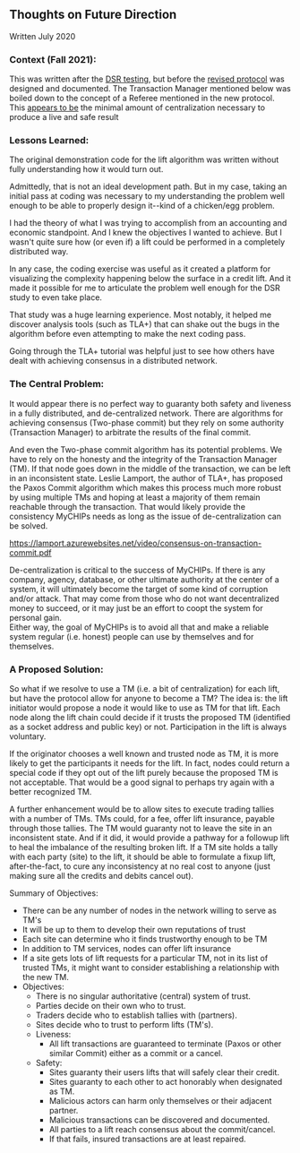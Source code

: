 ## Thoughts on Future Direction
Written July 2020

### Context (Fall 2021):
This was written after the [DSR testing](/test/analysis/dsr), but before the
[revised protocol](learn-protocol.md) was designed and documented.
The Transaction Manager mentioned below was boiled down to the concept of
a Referee mentioned in the new protocol.
This [appears to be](/test/analysis/byu) the minimal amount of centralization 
necessary to produce a live and safe result

### Lessons Learned:
The original demonstration code for the lift algorithm was written without 
fully understanding how it would turn out.

Admittedly, that is not an ideal development path.  But in my case, taking an 
initial pass at coding was necessary to my understanding the problem well 
enough to be able to properly design it--kind of a chicken/egg problem.

I had the theory of what I was trying to accomplish from an accounting and 
economic standpoint.  And I knew the objectives I wanted to achieve.  But I 
wasn't quite sure how (or even if) a lift could be performed in a completely 
distributed way.

In any case, the coding exercise was useful as it created a platform for 
visualizing the complexity happening below the surface in a credit lift.  And 
it made it possible for me to articulate the problem well enough for the DSR 
study to even take place.

That study was a huge learning experience.  Most notably, it helped me discover
analysis tools (such as TLA+) that can shake out the bugs in the algorithm 
before even attempting to make the next coding pass.

Going through the TLA+ tutorial was helpful just to see how others have dealt 
with achieving consensus in a distributed network.

### The Central Problem:
It would appear there is no perfect way to guaranty both safety and liveness in 
a fully distributed, and de-centralized network.  There are algorithms for 
achieving consensus (Two-phase commit) but they rely on some authority 
(Transaction Manager) to arbitrate the results of the final commit.

And even the Two-phase commit algorithm has its potential problems.  We have to 
rely on the honesty and the integrity of the Transaction Manager (TM).  If that 
node goes down in the middle of the transaction, we can be left in an 
inconsistent state.  Leslie Lamport, the author of TLA+, has proposed the Paxos 
Commit algorithm which makes this process much more robust by using multiple 
TMs and hoping at least a majority of them remain reachable through the 
transaction.  That would likely provide the consistency MyCHIPs needs as long 
as the issue of de-centralization can be solved.

https://lamport.azurewebsites.net/video/consensus-on-transaction-commit.pdf

De-centralization is critical to the success of MyCHIPs.  If there is any 
company, agency, database, or other ultimate authority at the center of a 
system, it will ultimately become the target of some kind of corruption and/or
attack.  That may come from those who do not want decentralized money to 
succeed, or it may just be an effort to coopt the system for personal gain.  
Either way, the goal of MyCHIPs is to avoid all that and make a reliable 
system regular (i.e. honest) people can use by themselves and for themselves.

### A Proposed Solution:
So what if we resolve to use a TM (i.e. a bit of centralization) for each lift, 
but have the protocol allow for anyone to become a TM?  The idea is: the lift 
initiator would propose a node it would like to use as TM for that lift.  Each 
node along the lift chain could decide if it trusts the proposed TM (identified
as a socket address and public key) or not.  Participation in the lift is
always voluntary.

If the originator chooses a well known and trusted node as TM, it is more
likely to get the participants it needs for the lift.  In fact, nodes could 
return a special code if they opt out of the lift purely because the proposed 
TM is not acceptable.  That would be a good signal to perhaps try again with a 
better recognized TM.

A further enhancement would be to allow sites to execute trading tallies with
a number of TMs.  TMs could, for a fee, offer lift insurance, payable through
those tallies.  The TM would guaranty not to leave the site in an inconsistent 
state.  And if it did, it would provide a pathway for a followup lift to heal 
the imbalance of the resulting broken lift.  If a TM site holds a tally with 
each party (site) to the lift, it should be able to formulate a fixup lift, 
after-the-fact, to cure any inconsistency at no real cost to anyone (just 
making sure all the credits and debits cancel out).

Summary of Objectives:
  - There can be any number of nodes in the network willing to serve as TM's
  - It will be up to them to develop their own reputations of trust
  - Each site can determine who it finds trustworthy enough to be TM
  - In addition to TM services, nodes can offer lift insurance
  - If a site gets lots of lift requests for a particular TM, not in its
    list of trusted TMs, it might want to consider establishing a 
    relationship with the new TM.
  - Objectives:
    - There is no singular authoritative (central) system of trust.
    - Parties decide on their own who to trust.
    - Traders decide who to establish tallies with (partners).
    - Sites decide who to trust to perform lifts (TM's).
    - Liveness:
      - All lift transactions are guaranteed to terminate (Paxos or other
        similar Commit) either as a commit or a cancel.
    - Safety:
      - Sites guaranty their users lifts that will safely clear their credit.
      - Sites guaranty to each other to act honorably when designated as TM.
      - Malicious actors can harm only themselves or their adjacent partner.
      - Malicious transactions can be discovered and documented.
      - All parties to a lift reach consensus about the commit/cancel.
      - If that fails, insured transactions are at least repaired.
